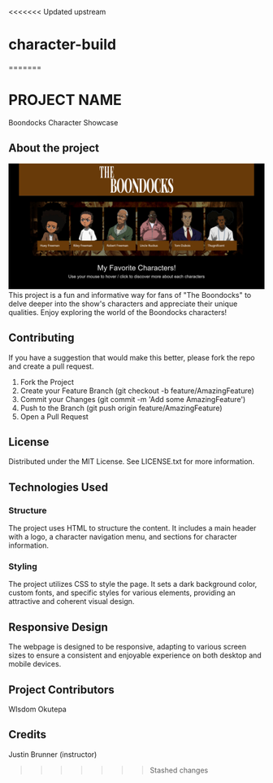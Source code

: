 <<<<<<< Updated upstream
# character-build
=======
# PROJECT NAME
Boondocks Character Showcase

## About the project 
![Boondockshomepage](img\Desktop-page.png)
This project is a fun and informative way for fans of "The Boondocks" to delve deeper into the show's characters and appreciate their unique qualities. Enjoy exploring the world of the Boondocks characters!

## Contributing 
If you have a suggestion that would make this better, please fork the repo and create a pull request.
1. Fork the Project
2. Create your Feature Branch (git checkout -b feature/AmazingFeature)
3. Commit your Changes (git commit -m 'Add some AmazingFeature')
4. Push to the Branch (git push origin feature/AmazingFeature)
5. Open a Pull Request

## License
Distributed under the MIT License. See LICENSE.txt for more information.

## Technologies Used
### Structure
The project uses HTML to structure the content. It includes a main header with a logo, a character navigation menu, and sections for character information.

### Styling
The project utilizes CSS to style the page. It sets a dark background color, custom fonts, and specific styles for various elements, providing an attractive and coherent visual design.


## Responsive Design
The webpage is designed to be responsive, adapting to various screen sizes to ensure a consistent and enjoyable experience on both desktop and mobile devices.

## Project Contributors
WIsdom Okutepa

## Credits
Justin Brunner (instructor)
>>>>>>> Stashed changes
